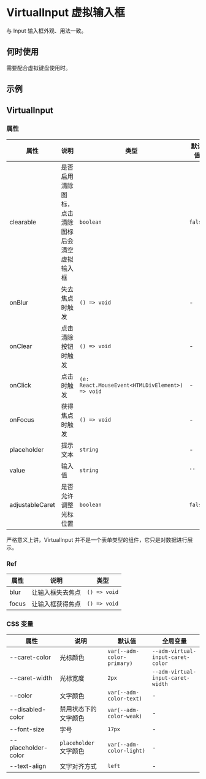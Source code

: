 # VirtualInput 虚拟输入框 <Experimental></Experimental>

与 Input 输入框外观、用法一致。

## 何时使用

需要配合虚拟键盘使用时。

## 示例

<code src="./demos/demo1.tsx"></code>

## VirtualInput

### 属性

| 属性 | 说明 | 类型 | 默认值 |
| --- | --- | --- | --- |
| clearable | 是否启用清除图标，点击清除图标后会清空虚拟输入框 | `boolean` | `false` |
| onBlur | 失去焦点时触发 | `() => void` | - |
| onClear | 点击清除按钮时触发 | `() => void` | - |
| onClick | 点击时触发 | `(e: React.MouseEvent<HTMLDivElement>) => void` | - |
| onFocus | 获得焦点时触发 | `() => void` | - |
| placeholder | 提示文本 | `string` | - |
| value | 输入值 | `string` | `''` |
| adjustableCaret | 是否允许调整光标位置 | `boolean` | `false` |

严格意义上讲，VirtualInput 并不是一个表单类型的组件，它只是对数据进行展示。

### Ref

| 属性  | 说明             | 类型         |
| ----- | ---------------- | ------------ |
| blur  | 让输入框失去焦点 | `() => void` |
| focus | 让输入框获得焦点 | `() => void` |

### CSS 变量

| 属性 | 说明 | 默认值 | 全局变量 |
| --- | --- | --- | --- |
| --caret-color | 光标颜色 | `var(--adm-color-primary)` | `--adm-virtual-input-caret-color` |
| --caret-width | 光标宽度 | `2px` | `--adm-virtual-input-caret-width` |
| --color | 文字颜色 | `var(--adm-color-text)` | - |
| --disabled-color | 禁用状态下的文字颜色 | `var(--adm-color-weak)` | - |
| --font-size | 字号 | `17px` | - |
| --placeholder-color | `placeholder` 文字颜色 | `var(--adm-color-light)` | - |
| --text-align | 文字对齐方式 | `left` | - |
